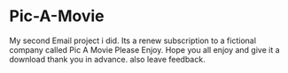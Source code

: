 # Pic-A-Movie
My second Email project i did. Its a renew subscription to a fictional company called Pic A Movie Please Enjoy.
Hope you all enjoy and give it a download thank you in advance. also leave feedback.
